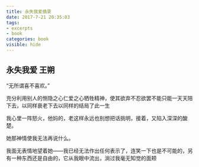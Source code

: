 ```yaml
---
title: 永失我爱摘录
date: 2017-7-21 20:35:03
tags: 
- excerpts
- book
categories: book
visible: hide
---
```

## 永失我爱    王朔   
 “无所谓喜不喜欢。”

 充分利用别人的恻隐之心仁爱之心牺牲精神，使其欲弃不忍欲罢不能只能一天天陪下去，以同样衰老下去以同样的结局了此一生

 我心里一阵怒火，他妈的，老这样永远也别想把话挑明，接着，又陷入深深的酸楚。

 她那神情使我无法再说什么。

 我面无表情地望着她——我已经无法作出任何表示了，连笑一下也是不可能的，另有一种东西还是自由的，它从我眼中流出，淌过我毫无知觉的面颊
